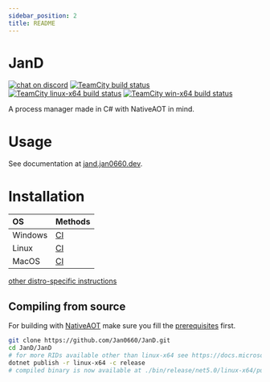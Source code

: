 ```yaml
---
sidebar_position: 2
title: README
---
```


# JanD

[![chat on discord](https://img.shields.io/discord/749601186155462748?logo=discord)](https://discord.gg/zBbV56e)
[![TeamCity build status](<https://ci.nekos.cloud/app/rest/builds/aggregated/strob:(branch:(buildType:(id:JanD_Build),policy:active_history_and_active_vcs_branches),locator:(buildType:(id:JanD_Build)))/statusIcon>)](https://ci.nekos.cloud/buildConfiguration/JanD_Build/lastFinished?buildTab=artifacts&guest=1)
[![TeamCity linux-x64 build status](<https://ci.nekos.cloud/app/rest/builds/aggregated/strob:(branch:(buildType:(id:JanD_Linux),policy:active_history_and_active_vcs_branches),locator:(buildType:(id:JanD_Linux)))/statusIcon>)](https://ci.nekos.cloud/buildConfiguration/JanD_Linux/lastFinished?buildTab=artifacts&guest=1)
[![TeamCity win-x64 build status](<https://ci.nekos.cloud/app/rest/builds/aggregated/strob:(branch:(buildType:(id:JanD_Windows),policy:active_history_and_active_vcs_branches),locator:(buildType:(id:JanD_Windows)))/statusIcon>)](https://ci.nekos.cloud/buildConfiguration/JanD_Windows/lastFinished?buildTab=artifacts&guest=1)

A process manager made in C# with NativeAOT in mind.

# Usage

See documentation at [jand.jan0660.dev](https://jand.jan0660.dev).

# Installation

| OS      | Methods                                                                                              |
| :------ | :--------------------------------------------------------------------------------------------------- |
| Windows | [CI](https://ci.nekos.cloud/buildConfiguration/JanD_Windows/lastFinished?buildTab=artifacts&guest=1) |
| Linux   | [CI](https://ci.nekos.cloud/buildConfiguration/JanD_Linux/lastFinished?buildTab=artifacts&guest=1)   |
| MacOS   | [CI](https://ci.nekos.cloud/buildConfiguration/JanD_Build/lastFinished?buildTab=artifacts&guest=1)   |

[other distro-specific instructions](https://jand.jan0660.dev/#installation)

## Compiling from source

For building with [NativeAOT](https://github.com/dotnet/runtimelab/tree/feature/NativeAOT/) make sure you fill the [prerequisites](https://github.com/dotnet/runtimelab/blob/feature/NativeAOT/docs/using-nativeaot/prerequisites.md) first.

```bash
git clone https://github.com/Jan0660/JanD.git
cd JanD/JanD
# for more RIDs available other than linux-x64 see https://docs.microsoft.com/en-us/dotnet/core/rid-catalog#using-rids
dotnet publish -r linux-x64 -c release
# compiled binary is now available at ./bin/release/net5.0/linux-x64/publish/JanD
```
